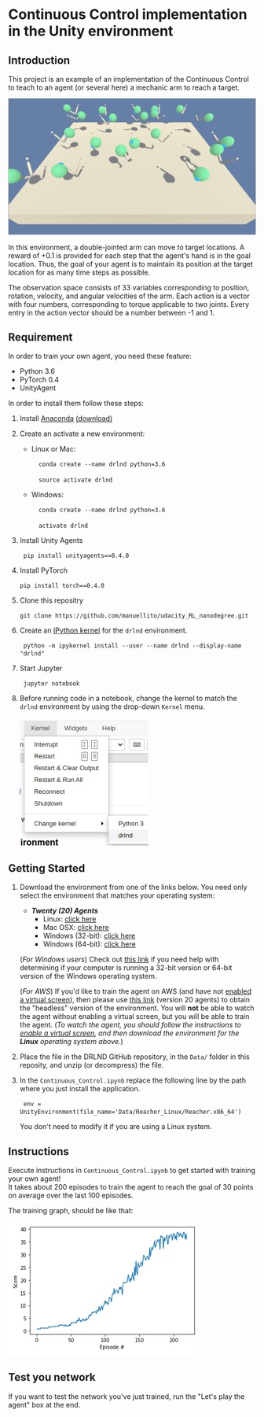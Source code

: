 [//]: # (Image References)

[image1]: media/reacher.png "Trained Agent"
[image2]: media/kernel.png  "Kernel"
[image3]: media/graph.png   "Reward Graph"

# Continuous Control implementation in the Unity environment

## Introduction

This project is an example of an implementation of the Continuous Control to teach to an agent (or several here) a mechanic arm to reach a target.

![Trained Agent][image1]

In this environment, a double-jointed arm can move to target locations. A reward of +0.1 is provided for each step that the agent's hand is in the goal location. Thus, the goal of your agent is to maintain its position at the target location for as many time steps as possible.

The observation space consists of 33 variables corresponding to position, rotation, velocity, and angular velocities of the arm. Each action is a vector with four numbers, corresponding to torque applicable to two joints. Every entry in the action vector should be a number between -1 and 1.

## Requirement

In order to train your own agent, you need these feature:

 - Python 3.6
 - PyTorch 0.4
 - UnityAgent

In order to install them follow these steps:

1. Install [Anaconda](https://docs.anaconda.com/anaconda/install/) [(download)](https://docs.anaconda.com/download/)
2. Create an activate a new environment:
   
    * Linux or Mac:

            conda create --name drlnd python=3.6

            source activate drlnd

    * Windows:

            conda create --name drlnd python=3.6 
        
            activate drlnd

3. Install Unity Agents

        pip install unityagents==0.4.0

4.  Install PyTorch
   
        pip install torch==0.4.0

5.  Clone this repositry

        git clone https://github.com/manuellito/udacity_RL_nanodegree.git

6. Create an [IPython kernel](http://ipython.readthedocs.io/en/stable/install/kernel_install.html) for the `drlnd` environment.  

        python -m ipykernel install --user --name drlnd --display-name "drlnd"

7. Start Jupyter

        jupyter notebook

8. Before running code in a notebook, change the kernel to match the `drlnd` environment by using the drop-down `Kernel` menu. 

    ![Kernel][image2]

## Getting Started

1. Download the environment from one of the links below.  You need only select the environment that matches your operating system:
   - **_Twenty (20) Agents_**
        - Linux: [click here](https://s3-us-west-1.amazonaws.com/udacity-drlnd/P2/Reacher/Reacher_Linux.zip)
        - Mac OSX: [click here](https://s3-us-west-1.amazonaws.com/udacity-drlnd/P2/Reacher/Reacher.app.zip)
        - Windows (32-bit): [click here](https://s3-us-west-1.amazonaws.com/udacity-drlnd/P2/Reacher/Reacher_Windows_x86.zip)
        - Windows (64-bit): [click here](https://s3-us-west-1.amazonaws.com/udacity-drlnd/P2/Reacher/Reacher_Windows_x86_64.zip)
    
    (_For Windows users_) Check out [this link](https://support.microsoft.com/en-us/help/827218/how-to-determine-whether-a-computer-is-running-a-32-bit-version-or-64) if you need help with determining if your computer is running a 32-bit version or 64-bit version of the Windows operating system.

    (_For AWS_) If you'd like to train the agent on AWS (and have not [enabled a virtual screen](https://github.com/Unity-Technologies/ml-agents/blob/master/docs/Training-on-Amazon-Web-Service.md)), then please use [this link](https://s3-us-west-1.amazonaws.com/udacity-drlnd/P2/Reacher/Reacher_Linux_NoVis.zip) (version 20 agents) to obtain the "headless" version of the environment.  You will **not** be able to watch the agent without enabling a virtual screen, but you will be able to train the agent.  (_To watch the agent, you should follow the instructions to [enable a virtual screen](https://github.com/Unity-Technologies/ml-agents/blob/master/docs/Training-on-Amazon-Web-Service.md), and then download the environment for the **Linux** operating system above._)



2. Place the file in the DRLND GitHub repository, in the `Data/` folder in this reposity, and unzip (or decompress) the file. 
3. In the  `Continuous_Control.ipynb` replace the following line by the path where you just install the application.
   
        env = UnityEnvironment(file_name='Data/Reacher_Linux/Reacher.x86_64')

    You don't need to modify it if you are using a Linux system.

## Instructions

Execute instructions in `Continuous_Control.ipynb` to get started with training your own agent!  
It takes about 200 episodes to train the agent to reach the goal of 30 points on average over the last 100 episodes.

The training graph, should be like that:

![Reward Graph][image3]

## Test you network

If you want to test the network you've just trained, run the "Let's play the agent" box at the end.

